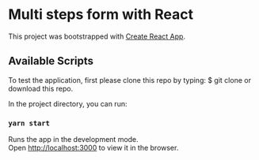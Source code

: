 # Multi steps form with React

This project was bootstrapped with [Create React App](https://github.com/facebook/create-react-app).

## Available Scripts

To test the application, first please clone this repo by typing:
$ git clone 
or download this repo.

In the project directory, you can run:

### `yarn start`

Runs the app in the development mode.<br>
Open [http://localhost:3000](http://localhost:3000) to view it in the browser.


